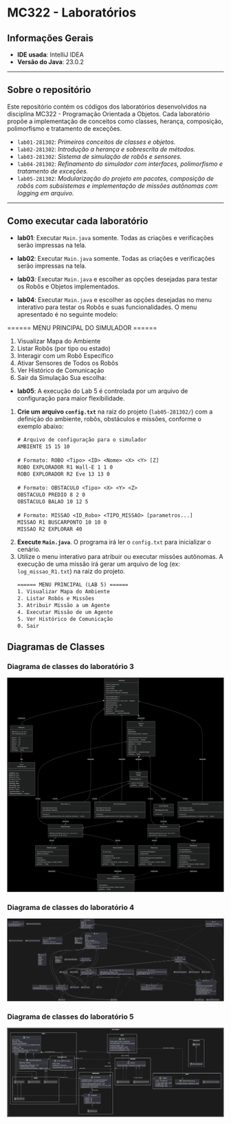 # MC322 - Laboratórios

## Informações Gerais

- **IDE usada**: IntelliJ IDEA
- **Versão do Java**: 23.0.2

---

## Sobre o repositório

Este repositório contém os códigos dos laboratórios desenvolvidos na disciplina MC322 - Programação Orientada a Objetos.
Cada laboratório propõe a implementação de conceitos como classes, herança, composição, polimorfismo e tratamento de exceções.

- `lab01-281302`: *Primeiros conceitos de classes e objetos.*
- `lab02-281302`: *Introdução a herança e sobrescrita de métodos.*
- `lab03-281302`: *Sistema de simulação de robôs e sensores.*
- `lab04-281302`: *Refinamento do simulador com interfaces, polimorfismo e tratamento de exceções.* 
- `lab05-281302`: *Modularização do projeto em pacotes, composição de robôs com subsistemas e implementação de missões autônomas com logging em arquivo.* 

---

## Como executar cada laboratório

- **lab01**: Executar `Main.java` somente. Todas as criações e verificações serão impressas na tela.

- **lab02**: Executar `Main.java` somente. Todas as criações e verificações serão impressas na tela.

- **lab03**: Executar `Main.java` e escolher as opções desejadas para testar os Robôs e Objetos implementados.

- **lab04**: Executar `Main.java` e escolher as opções desejadas no menu interativo para testar os Robôs e suas funcionalidades. O menu apresentado é no seguinte modelo:

====== MENU PRINCIPAL DO SIMULADOR ======

1. Visualizar Mapa do Ambiente
2. Listar Robôs (por tipo ou estado)
3. Interagir com um Robô Específico
4. Ativar Sensores de Todos os Robôs
5. Ver Histórico de Comunicação
0. Sair da Simulação
Sua escolha:


- **lab05**: A execução do Lab 5 é controlada por um arquivo de configuração para maior flexibilidade.
1.  **Crie um arquivo `config.txt`** na raiz do projeto (`lab05-281302/`) com a definição do ambiente, robôs, obstáculos e missões, conforme o exemplo abaixo:
    ```
    # Arquivo de configuração para o simulador
    AMBIENTE 15 15 10

    # Formato: ROBO <Tipo> <ID> <Nome> <X> <Y> [Z]
    ROBO EXPLORADOR R1 Wall-E 1 1 0
    ROBO EXPLORADOR R2 Eve 13 13 0

    # Formato: OBSTACULO <Tipo> <X> <Y> <Z>
    OBSTACULO PREDIO 8 2 0
    OBSTACULO BALAO 10 12 5

    # Formato: MISSAO <ID_Robo> <TIPO_MISSAO> [parametros...]
    MISSAO R1 BUSCARPONTO 10 10 0
    MISSAO R2 EXPLORAR 40
    ```
2.  **Execute `Main.java`**. O programa irá ler o `config.txt` para inicializar o cenário.
3.  Utilize o menu interativo para atribuir ou executar missões autônomas. A execução de uma missão irá gerar um arquivo de log (ex: `log_missao_R1.txt`) na raiz do projeto. 
    ```
    ====== MENU PRINCIPAL (LAB 5) ======
    1. Visualizar Mapa do Ambiente
    2. Listar Robôs e Missões
    3. Atribuir Missão a um Agente
    4. Executar Missão de um Agente
    5. Ver Histórico de Comunicação
    0. Sair
    ```

## Diagramas de Classes

### Diagrama de classes do laboratório 3

![Diagrama Laboratório 3](resources/diagrama.png)

### Diagrama de classes do laboratório 4

![Diagrama Laboratório 4](resources/diagrama4.png)

### Diagrama de classes do laboratório 5

![Diagrama Laboratório 5](resources/diagrama5.png)



